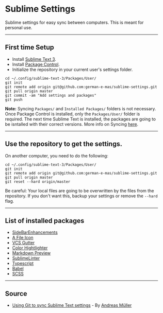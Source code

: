 # Sublime Settings

Sublime settings for easy sync between computers. This is meant for personal use.

---

## First time Setup

- Install [Sublime Text 3](https://www.sublimetext.com/).
- Install [Package Control](https://packagecontrol.io/).
- Initialize the repository in your current user's settings folder.

```
cd ~/.config/sublime-text-3/Packages/User/
git init
git remote add origin git@github.com:german-e-mas/sublime-settings.git
git pull origin master
git commit -am "Add settings and packages"
git push
```

**Note:** Syncing `Packages/` and `Installed Packages/` folders is not necessary. Once Package Control is installed, only the `Packages/User/` folder is required. The next time Sublime Text is installed, the packages are going to be isntalled with their correct versions. More info on Syncing [here](https://packagecontrol.io/docs/syncing).

---

## Use the repository to get the settings.

On another computer, you need to do the following:

```
cd ~/.config/sublime-text-3/Packages/User/
git init
git remote add origin git@github.com:german-e-mas/sublime-settings.git
git pull origin master
git reset --hard origin/master
```

Be careful: Your local files are going to be overwritten by the files from the repository. If you don't want this, backup your settings or remove the `--hard` flag.

---

## List of installed packages

- [SideBarEnhancements](https://packagecontrol.io/packages/SideBarEnhancements)
- [A File Icon](https://packagecontrol.io/packages/A%20File%20Icon)
- [VCS Gutter](https://packagecontrol.io/packages/VCS%20Gutter)
- [Color Hightlighter](https://packagecontrol.io/packages/Color%20Highlighter)
- [Markdown Preview](https://packagecontrol.io/packages/Markdown%20Preview)
- [SublimeLinter](https://packagecontrol.io/packages/SublimeLinter)
- [Typescript](https://packagecontrol.io/packages/TypeScript)
- [Babel](https://packagecontrol.io/packages/Babel)
- [SCSS](https://packagecontrol.io/packages/SCSS)

---

## Source

- [Using Git to sync Sublime Text settings](https://medium.com/@devmount/using-git-to-sync-sublime-text-settings-f70b8dc7a40d) - By [Andreas Müller](https://medium.com/@devmount)
